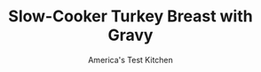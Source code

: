 ---
layout: ../../layouts/MarkdownPostLayout.astro
title: Slow-Cooker Turkey Breast with Gravy
author: America's Test Kitchen
pubDate: 2023-03-15
description: "You don’t need a whole bird to create a satisfying version of this holiday classic. But you do need to figure out how to make a rich, savory gravy in the slow cooker."
image_url: https://res.cloudinary.com/hksqkdlah/image/upload/ar_1:1,c_fill,dpr_2.0,f_auto,fl_lossy.progressive.strip_profile,g_faces:auto,q_auto:low,w_344/9524_sfs-slowcookerturkeybreast-13
tags: ["Main Courses","American","Turkey","Slow Cooker","Holiday","Thanksgiving"]
calories: 
protein: 
carbohydrates: 
fats: 
fiber: 
ingredients: ["1 (6- to 7-pound) bone-in, turkey breast, trimmed","1 tablespoon, unsalted butter","1 , onion, chopped coarse","1 , carrot, peeled and chopped coarse","1 , celery rib, chopped coarse","6 , garlic cloves, peeled and smashed","7 tablespoons, all-purpose flour","2 cups, low-sodium chicken broth","1/2 cup, dry white wine","2 sprigs, fresh thyme plus 1 teaspoon minced","2 , bay leaves",", Salt and pepper"]
serves: 10
time: "5 to 6 hours on low"
instructions: ["Pat turkey dry with paper towels. Remove skin from breast and cut into 4 equal pieces. Cook turkey skin in 12-inch skillet over medium heat until browned, 8 to 10 minutes. Transfer skin to slow cooker. Pour off all but 3 tablespoons fat from skillet. Add butter, onion, carrot, celery, and garlic and cook until vegetables are browned, 8 to 10 minutes. Whisk in flour and cook, whisking constantly, until golden, about 2 minutes. Slowly whisk in broth and wine and bring to boil. Transfer gravy, thyme sprigs, and bay leaves to slow cooker.","Season turkey with salt and pepper and place meat side up in slow cooker. Cover and cook on low until breast registers 160 degrees, 5 to 6 hours.","Transfer turkey to carving board, tent loosely with aluminum foil, and let rest for 15 to 20 minutes. Pour gravy through fine-mesh strainer into serving bowl; discard solids. Stir minced thyme into gravy and season with salt and pepper to taste. Carve turkey and serve with gravy."]
nutrition: undefined
notes: "If you don’t have quite 3 tablespoons of drippings after browning the turkey skin in step 1, supplement with additional butter."
---